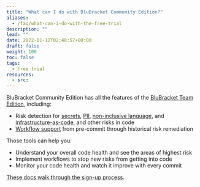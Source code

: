 ```yaml
---
title: "What can I do with BluBracket Community Edition?"
aliases:
  - /faq/what-can-i-do-with-the-free-trial
description: ""
lead: ""
date: 2022-01-12T02:48:57+00:00
draft: false
weight: 100
toc: false
tags:
  - free trial
resources:
  - src:
---
```


BluBracket Community Edition has all the features of the [BluBracket Team Edition](https://blubracket.com/pricing/), including:

- Risk detection for [secrets](/intro/use-cases/#secrets), [PII](/intro/use-cases/#pii), [non-inclusive language](/intro/use-cases/#inclusive-language), and [infrastructure-as-code](/intro/use-cases/#iac), and other risks in code
- [Workflow support](/intro/key-workflows/) from pre-commit through historical risk remediation

Those tools can help you:

- Understand your overall code health and see the areas of highest risk
- Implement workflows to stop new risks from getting into code
- Monitor your code health and watch it improve with every commit

[These docs walk through the sign-up process](/intro/getting-started/).
